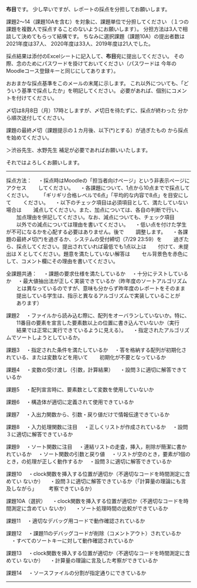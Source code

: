 **布目**です。
少し早いですが、レポートの採点を分担してお願いします。

課題2〜14（課題10Aを含む）を対象に、課題単位で分担してください
（１つの課題を複数人で採点することのないようにお願いします）。
分担方法は3人で相談して決めてもらって結構です。
ちなみに選択課題（課題10A）の提出者数は2021年度は37人、
2020年度は33人、2019年度は21人でした。

採点結果は添付のExcelシートに記入して、**布目**宛に提出してください。
その際、念のためにパスワードを掛けておいてください（パスワードは
今年のMoodleコース登録キーと同じにしてあります）。

おおまかな採点基準をこのメールの末尾に示します。
これ以外についても、「どういう基準で採点したか」を明記してください。
必要があれば、個別にコメントを付けてください。

〆切は8月8日（月）17時としますが、〆切日を待たずに、採点が終わった
分から順次送付してください。

課題の最終〆切（課題提示の１カ月後、以下(*)とする）が過ぎたもの
から採点を始めてください。

＞渋谷先生、水野先生
補足が必要であればお願いいたします。

それではよろしくお願いします。

---

採点方法：
　・採点時はMoodleの「担当者向けページ」という非表示ページにアクセス
　　してください。
　・各課題について、1点から10点までで採点してください。
　　「ギリギリ合格レベルで6点」「平均的な内容で8点」を目安にして
　　ください。
　・以下のチェック項目は必須項目として、満たしていない場合は
　　減点してください。また、加点については、各自の判断で行い、
　　加点理由を併記してください。なお、減点についても、チェック項目
　　以外での減点については理由を書いてください。
　・低い点を付けた学生が不可になるかを心配する必要はありません。後で
　　調整します。
　・各課題の最終〆切(*)を過ぎるか、システムの受付締切（7/29 23:59）を
　　過ぎたら、採点してください。提出されていれば最低でも1点以上は
　　付けて、未提出は X としてください。題意を満たしていない解答は
　　セル背景色を赤色にして、コメント欄にその理由を書いてください。

全課題共通：
　・課題の要求仕様を満たしているか
　・十分にテストしているか
　・最大値抽出法が正しく実装できているか（昨年度のソートアルゴリズム
　　とは異なっているのですが、意味も分からず昨年度のレポートをそのまま
　　提出している学生は、指示と異なるアルゴリズムで実装していることが
　　あります）

課題2
　・ファイルから読み込む際に、配列をオーバランしていないか。特に、
　　11番目の要素を宣言した要素数以上の位置に書き込んでいないか（実行
　　結果では正常に実行できているように見える）。
　・指定されたアルゴリズムでソートしようとしているか。

課題3
　・指定された条件を満たしているか
　・答を格納する配列が初期化されている、または変数などを用いて
　　初期化が不要となっているか

課題4
　・変数の受け渡し（引数，計算結果）
　・設問３に適切に解答できているか

課題5
　・配列宣言時に、要素数として変数を使用していないか

課題6
　・構造体が適切に定義されて使用できているか

課題7
　・入出力関数から、引数・戻り値だけで情報伝達できているか

課題8
　・入力処理関数に注目
　・正しくリストが作成されているか
　・設問３に適切に解答できているか

課題9
　・ソート関数に注目
　・連結リストの走査，挿入，削除が簡潔に書かれているか
　・ソート関数の引数と戻り値
　・リストが空のとき，要素が1個のとき，の処理が正しく動作するか
　・設問３に適切に解答できているか

課題10
　・clock関数を挿入する位置が適切か（不適切なコードを時間測定に含めてい
ないか）
　・設問３に適切に解答できているか（「計算量の理論にも言及しながら」
　　考察できているか）

課題10A（選択）
　・clock関数を挿入する位置が適切か（不適切なコードを時間測定に含めてい
ないか）
　・ソート処理時間の比較ができているか

課題11
　・適切なデバッグ用コードで動作確認されているか

課題12
　・課題11のデバッグコードが削除（コメントアウト）されているか
　・すべてのソートキーに対して動作確認されているか

課題13
　・clock関数を挿入する位置が適切か（不適切なコードを時間測定に含めてい
ないか）
　・計算量の理論に言及した考察ができているか

課題14
　・ソースファイルの分割が指定通りにできているか

---
